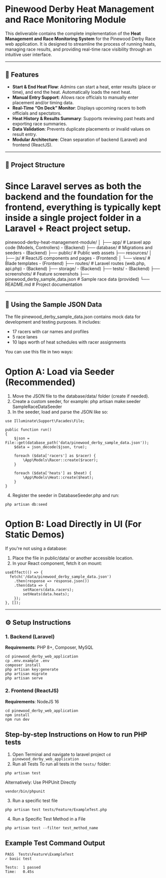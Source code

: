 # Pinewood Derby Heat Management and Race Monitoring Module

This deliverable contains the complete implementation of the **Heat Management and Race Monitoring System** for the Pinewood Derby Race web application. It is designed to streamline the process of running heats, managing race results, and providing real-time race visibility through an intuitive user interface.

---

## 📌 Features

- **Start & End Heat Flow**: Admins can start a heat, enter results (place or time), and end the heat. Automatically loads the next heat.
- **Manual Entry Support**: Allows race officials to manually enter placement and/or timing data.
- **Real-Time “On Deck” Monitor**: Displays upcoming racers to both officials and spectators.
- **Heat History & Results Summary**: Supports reviewing past heats and exporting race summaries.
- **Data Validation**: Prevents duplicate placements or invalid values on result entry.
- **Modular Architecture**: Clean separation of backend (Laravel) and frontend (ReactJS).

---

## 📂 Project Structure
# Since Laravel serves as both the backend and the foundation for the frontend, everything is typically kept inside a single project folder in a Laravel + React project setup.
pinewood-derby-heat-management-module/
│
├── app/ # Laravel app code (Models, Controllers) - (Backend)
├── database/ # Migrations and seeders - (Backend)
├── public/ # Public web assets
├── resources/
│ ├── js/ # ReactJS components and pages - (Frontend)
│ └── views/ # Blade templates - (Frontend)
├── routes/ # Laravel routes (web.php, api.php) - (Backend)
├── storage/ - (Backend)
├── tests/ - (Backend)
├── screenshots/ # Feature screenshots
├── pinewood_derby_sample_data.json # Sample race data (provided)
└── README.md # Project documentation

---

## 🔄 Using the Sample JSON Data

The file pinewood_derby_sample_data.json contains mock data for development and testing purposes. It includes:

- 17 racers with car names and profiles
- 5 race lanes
- 10 laps worth of heat schedules with racer assignments

You can use this file in two ways:

# Option A: Load via Seeder (Recommended)

1. Move the JSON file to the database/data/ folder (create if needed).
2. Create a custom seeder, for example: php artisan make:seeder SampleRaceDataSeeder
3. In the seeder, load and parse the JSON like so:
```
use Illuminate\Support\Facades\File;

public function run()
{
    $json = File::get(database_path('data/pinewood_derby_sample_data.json'));
    $data = json_decode($json, true);

    foreach ($data['racers'] as $racer) {
        \App\Models\Racer::create($racer);
    }

    foreach ($data['heats'] as $heat) {
        \App\Models\Heat::create($heat);
    }
}

```
4. Register the seeder in DatabaseSeeder.php and run:
```
php artisan db:seed
```

# Option B: Load Directly in UI (For Static Demos)

If you're not using a database:

1. Place the file in public/data/ or another accessible location.
2. In your React component, fetch it on mount:
```
useEffect(() => {
  fetch('/data/pinewood_derby_sample_data.json')
    .then(response => response.json())
    .then(data => {
        setRacers(data.racers);
        setHeats(data.heats);
    });
}, []);
```
---

## ⚙️ Setup Instructions

### 1. Backend (Laravel)
**Requirements**: PHP 8+, Composer, MySQL

```
cd pinewood_derby_web_application
cp .env.example .env
composer install
php artisan key:generate
php artisan migrate
php artisan serve
```

### 2. Frontend (ReactJS)
**Requirements**: NodeJS 16
```
cd pinewood_derby_web_application
npm install
npm run dev
```

## Step-by-step Instructions on How to run PHP tests
1. Open Terminal and navigate to laravel project
`cd pinewood_derby_web_application`
2. Run all Tests
To run all tests in the `tests/` folder:
```
php artisan test
```
Alternatively: Use PHPUnit Directly
```
vendor/bin/phpunit
```
3. Run a specific test file
```
php artisan test tests/Feature/ExampleTest.php
```
4. Run a Specific Test Method in a File
```
php artisan test --filter test_method_name
```

## Example Test Command Output
```
PASS  Tests\Feature\ExampleTest
✓ basic test

Tests:  1 passed
Time:   0.45s
```
